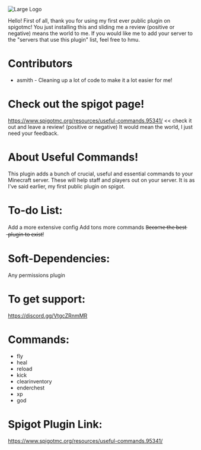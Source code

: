 ![Large Logo](https://raw.githubusercontent.com/PastelRobots/useful-commands/master/assets/Useful-Commands.png)

Hello! First of all, thank you for using my first ever public plugin on spigotmc! You just installing this and sliding me a review (positive or negative) means the world to me. If you would like me to add your server to the "servers that use this plugin" list, feel free to hmu.

# Contributors
* asmith - Cleaning up a lot of code to make it a lot easier for me!

# Check out the spigot page!
https://www.spigotmc.org/resources/useful-commands.95341/ << check it out and leave a review! (positive or negative) It would mean the world, I just need your feedback.

# About Useful Commands!
This plugin adds a bunch of crucial, useful and essential commands to your Minecraft server. These will help staff and players out on your server. It is as I've said earlier, my first public plugin on spigot.

# To-do List:
Add a more extensive config
Add tons more commands
B̶e̶c̶o̶m̶e̶ ̶t̶h̶e̶ ̶b̶e̶s̶t̶ ̶p̶l̶u̶g̶i̶n̶ ̶t̶o̶ ̶e̶x̶i̶s̶t̶!

# Soft-Dependencies:
Any permissions plugin

# To get support:
https://discord.gg/VtgcZRnmMR

# Commands:
* fly
* heal
* reload
* kick
* clearinventory
* enderchest
* xp
* god

# Spigot Plugin Link:
https://www.spigotmc.org/resources/useful-commands.95341/
